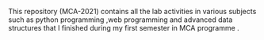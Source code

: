 This repository (MCA-2021) contains all the lab activities in various subjects such as python programming ,web programming and advanced data structures that I finished during my first semester in MCA programme .
